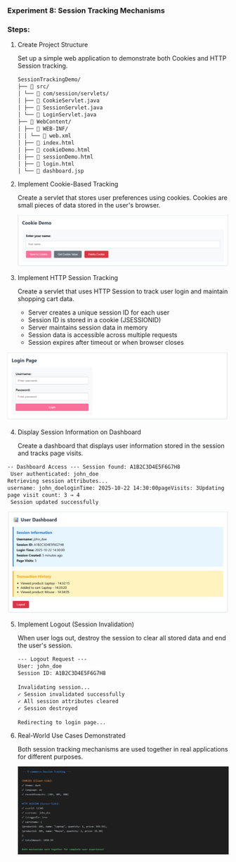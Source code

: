 ### Experiment 8: Session Tracking Mechanisms

### Steps:

1. Create Project Structure

   Set up a simple web application to demonstrate both Cookies and HTTP Session tracking.

   ```
   SessionTrackingDemo/
   ├── 📁 src/
   │ └── 📁 com/session/servlets/
   │ ├── 📄 CookieServlet.java
   │ ├── 📄 SessionServlet.java
   │ └── 📄 LoginServlet.java
   ├── 📁 WebContent/
   │ ├── 📁 WEB-INF/
   │ │ └── 📄 web.xml
   │ ├── 📄 index.html
   │ ├── 📄 cookieDemo.html
   │ ├── 📄 sessionDemo.html
   │ ├── 📄 login.html
   │ └── 📄 dashboard.jsp
   ```
2. Implement Cookie-Based Tracking

   Create a servlet that stores user preferences using cookies. Cookies are small pieces of data stored in the user's browser.

   ![1761115359495](image/README/1761115359495.png)
3. Implement HTTP Session Tracking

   Create a servlet that uses HTTP Session to track user login and maintain shopping cart data.

   * Server creates a unique session ID for each user
   * Session ID is stored in a cookie (JSESSIONID)
   * Server maintains session data in memory
   * Session data is accessible across multiple requests
   * Session expires after timeout or when browser closes

![1761115477895](image/README/1761115477895.png)

4. Display Session Information on Dashboard

   Create a dashboard that displays user information stored in the session and tracks page visits.

```
-- Dashboard Access --- Session found: A1B2C3D4E5F6G7H8
 User authenticated: john_doe
Retrieving session attributes...
username: john_doeloginTime: 2025-10-22 14:30:00pageVisits: 3Updating page visit count: 3 → 4
 Session updated successfully
```


![1761115512226](image/README/1761115512226.png)


5. Implement Logout (Session Invalidation)

    When user logs out, destroy the session to clear all stored data and end the user's session.

    ```
    --- Logout Request ---
    User: john_doe
    Session ID: A1B2C3D4E5F6G7H8

    Invalidating session...
    ✓ Session invalidated successfully
    ✓ All session attributes cleared
    ✓ Session destroyed

    Redirecting to login page...
    ```
6. Real-World Use Cases Demonstrated

    Both session tracking mechanisms are used together in real applications for different purposes.

    ![1761115923663](image/README/1761115923663.png)